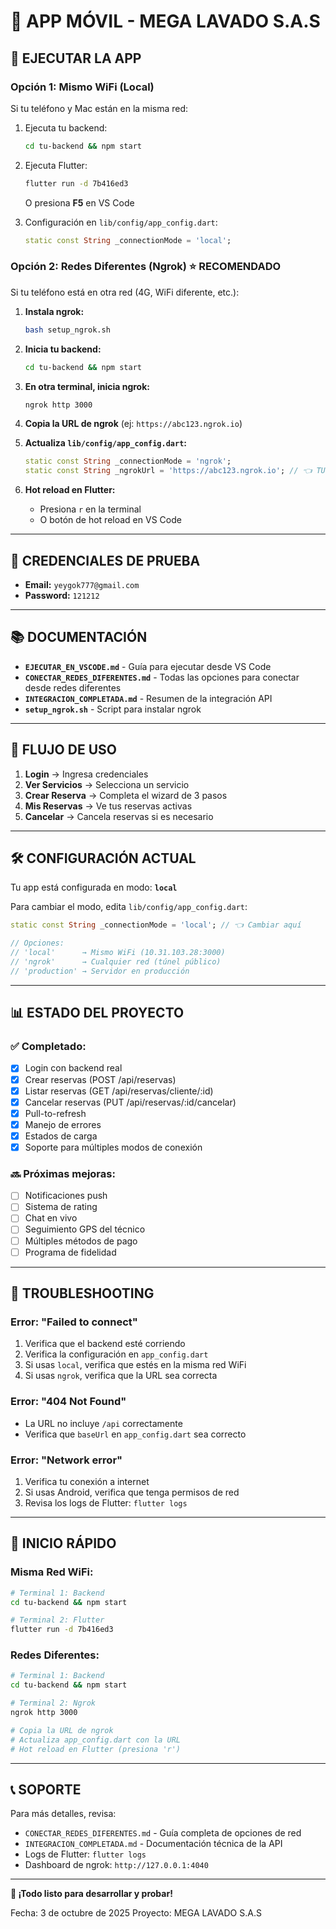 # 🚀 APP MÓVIL - MEGA LAVADO S.A.S

## 📱 EJECUTAR LA APP

### **Opción 1: Mismo WiFi (Local)**
Si tu teléfono y Mac están en la misma red:

1. Ejecuta tu backend:
   ```bash
   cd tu-backend && npm start
   ```

2. Ejecuta Flutter:
   ```bash
   flutter run -d 7b416ed3
   ```
   O presiona **F5** en VS Code

3. Configuración en `lib/config/app_config.dart`:
   ```dart
   static const String _connectionMode = 'local';
   ```

### **Opción 2: Redes Diferentes (Ngrok)** ⭐ RECOMENDADO

Si tu teléfono está en otra red (4G, WiFi diferente, etc.):

1. **Instala ngrok:**
   ```bash
   bash setup_ngrok.sh
   ```

2. **Inicia tu backend:**
   ```bash
   cd tu-backend && npm start
   ```

3. **En otra terminal, inicia ngrok:**
   ```bash
   ngrok http 3000
   ```

4. **Copia la URL de ngrok** (ej: `https://abc123.ngrok.io`)

5. **Actualiza `lib/config/app_config.dart`:**
   ```dart
   static const String _connectionMode = 'ngrok';
   static const String _ngrokUrl = 'https://abc123.ngrok.io'; // 👈 TU URL
   ```

6. **Hot reload en Flutter:**
   - Presiona `r` en la terminal
   - O botón de hot reload en VS Code

---

## 🔐 CREDENCIALES DE PRUEBA

- **Email:** `yeygok777@gmail.com`
- **Password:** `121212`

---

## 📚 DOCUMENTACIÓN

- **`EJECUTAR_EN_VSCODE.md`** - Guía para ejecutar desde VS Code
- **`CONECTAR_REDES_DIFERENTES.md`** - Todas las opciones para conectar desde redes diferentes
- **`INTEGRACION_COMPLETADA.md`** - Resumen de la integración API
- **`setup_ngrok.sh`** - Script para instalar ngrok

---

## 🎯 FLUJO DE USO

1. **Login** → Ingresa credenciales
2. **Ver Servicios** → Selecciona un servicio
3. **Crear Reserva** → Completa el wizard de 3 pasos
4. **Mis Reservas** → Ve tus reservas activas
5. **Cancelar** → Cancela reservas si es necesario

---

## 🛠️ CONFIGURACIÓN ACTUAL

Tu app está configurada en modo: **`local`**

Para cambiar el modo, edita `lib/config/app_config.dart`:
```dart
static const String _connectionMode = 'local'; // 👈 Cambiar aquí

// Opciones:
// 'local'      → Mismo WiFi (10.31.103.28:3000)
// 'ngrok'      → Cualquier red (túnel público)
// 'production' → Servidor en producción
```

---

## 📊 ESTADO DEL PROYECTO

### ✅ Completado:
- [x] Login con backend real
- [x] Crear reservas (POST /api/reservas)
- [x] Listar reservas (GET /api/reservas/cliente/:id)
- [x] Cancelar reservas (PUT /api/reservas/:id/cancelar)
- [x] Pull-to-refresh
- [x] Manejo de errores
- [x] Estados de carga
- [x] Soporte para múltiples modos de conexión

### 🔜 Próximas mejoras:
- [ ] Notificaciones push
- [ ] Sistema de rating
- [ ] Chat en vivo
- [ ] Seguimiento GPS del técnico
- [ ] Múltiples métodos de pago
- [ ] Programa de fidelidad

---

## 🐛 TROUBLESHOOTING

### **Error: "Failed to connect"**
1. Verifica que el backend esté corriendo
2. Verifica la configuración en `app_config.dart`
3. Si usas `local`, verifica que estés en la misma red WiFi
4. Si usas `ngrok`, verifica que la URL sea correcta

### **Error: "404 Not Found"**
- La URL no incluye `/api` correctamente
- Verifica que `baseUrl` en `app_config.dart` sea correcto

### **Error: "Network error"**
1. Verifica tu conexión a internet
2. Si usas Android, verifica que tenga permisos de red
3. Revisa los logs de Flutter: `flutter logs`

---

## 🚀 INICIO RÁPIDO

### **Misma Red WiFi:**
```bash
# Terminal 1: Backend
cd tu-backend && npm start

# Terminal 2: Flutter
flutter run -d 7b416ed3
```

### **Redes Diferentes:**
```bash
# Terminal 1: Backend
cd tu-backend && npm start

# Terminal 2: Ngrok
ngrok http 3000

# Copia la URL de ngrok
# Actualiza app_config.dart con la URL
# Hot reload en Flutter (presiona 'r')
```

---

## 📞 SOPORTE

Para más detalles, revisa:
- `CONECTAR_REDES_DIFERENTES.md` - Guía completa de opciones de red
- `INTEGRACION_COMPLETADA.md` - Documentación técnica de la API
- Logs de Flutter: `flutter logs`
- Dashboard de ngrok: `http://127.0.0.1:4040`

---

**🎉 ¡Todo listo para desarrollar y probar!**

Fecha: 3 de octubre de 2025
Proyecto: MEGA LAVADO S.A.S
